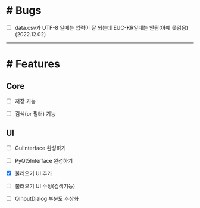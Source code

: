 # # Bugs
 - [ ] data.csv가 UTF-8 일때는 입력이 잘 되는데 EUC-KR일때는 안됨(아예 못읽음) (2022.12.02)  
  
- - -
  
# # Features
 ## Core
 - [ ] 저장 기능
 - [ ] 검색(or 필터) 기능


 ## UI
 - [ ] GuiInterface 완성하기
 - [ ] PyQt5Interface 완성하기

 - [x] 불러오기 UI 추가
 - [ ] 불러오기 UI 수정(검색기능)
 
 - [ ] QInputDialog 부분도 추상화